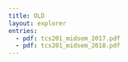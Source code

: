 ```yaml
---
title: OLD
layout: explorer
entries:
  - pdf: tcs201_midsem_2017.pdf
  - pdf: tcs201_midsem_2018.pdf
---
```


